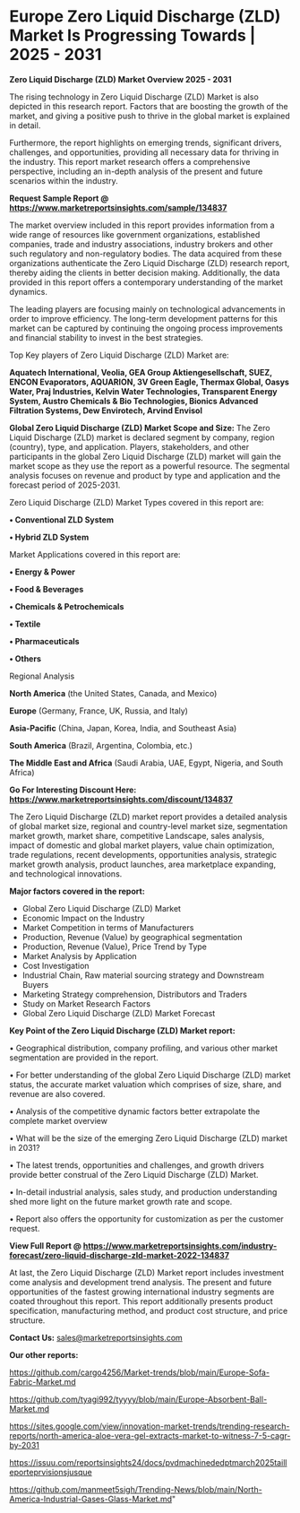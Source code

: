 # Europe Zero Liquid Discharge (ZLD) Market Is Progressing Towards | 2025 - 2031

<Strong> Zero Liquid Discharge (ZLD) Market Overview 2025 - 2031</strong>

The rising technology in Zero Liquid Discharge (ZLD) Market is also depicted in this research report. Factors that are boosting the growth of the market, and giving a positive push to thrive in the global market is explained in detail.

Furthermore, the report highlights on emerging trends, significant drivers, challenges, and opportunities, providing all necessary data for thriving in the industry. This report market research offers a comprehensive perspective, including an in-depth analysis of the present and future scenarios within the industry.

<strong>Request Sample Report @ <a href=https://www.marketreportsinsights.com/sample/134837>https://www.marketreportsinsights.com/sample/134837</a></strong>

The market overview included in this report provides information from a wide range of resources like government organizations, established companies, trade and industry associations, industry brokers and other such regulatory and non-regulatory bodies. The data acquired from these organizations authenticate the Zero Liquid Discharge (ZLD) research report, thereby aiding the clients in better decision making. Additionally, the data provided in this report offers a contemporary understanding of the market dynamics.

The leading players are focusing mainly on technological advancements in order to improve efficiency. The long-term development patterns for this market can be captured by continuing the ongoing process improvements and financial stability to invest in the best strategies.

Top Key players of Zero Liquid Discharge (ZLD) Market are:

<strong>Aquatech International, Veolia, GEA Group Aktiengesellschaft, SUEZ, ENCON Evaporators, AQUARION, 3V Green Eagle, Thermax Global, Oasys Water, Praj Industries, Kelvin Water Technologies, Transparent Energy System, Austro Chemicals & Bio Technologies, Bionics Advanced Filtration Systems, Dew Envirotech, Arvind Envisol</strong>

<strong><b>Global Zero Liquid Discharge (ZLD) Market Scope and Size:</b></strong>
The Zero Liquid Discharge (ZLD) market is declared segment by company, region (country), type, and application. Players, stakeholders, and other participants in the global Zero Liquid Discharge (ZLD) market will gain the market scope as they use the report as a powerful resource. The segmental analysis focuses on revenue and product by type and application and the forecast period of 2025-2031.

Zero Liquid Discharge (ZLD) Market Types covered in this report are:

<strong>• Conventional ZLD System

• Hybrid ZLD System</strong>

Market Applications covered in this report are:

<strong>• Energy & Power

• Food & Beverages

• Chemicals & Petrochemicals

• Textile

• Pharmaceuticals

• Others</strong> 

Regional Analysis

<strong>North America</strong> (the United States, Canada, and Mexico)

<strong>Europe</strong> (Germany, France, UK, Russia, and Italy)

<strong>Asia-Pacific</strong> (China, Japan, Korea, India, and Southeast Asia)

<strong>South America</strong> (Brazil, Argentina, Colombia, etc.)

<strong>The Middle East and Africa</strong> (Saudi Arabia, UAE, Egypt, Nigeria, and South Africa)

<strong>Go For Interesting Discount Here: <a href=https://www.marketreportsinsights.com/discount/134837>https://www.marketreportsinsights.com/discount/134837</a></strong>

The Zero Liquid Discharge (ZLD) market report provides a detailed analysis of global market size, regional and country-level market size, segmentation market growth, market share, competitive Landscape, sales analysis, impact of domestic and global market players, value chain optimization, trade regulations, recent developments, opportunities analysis, strategic market growth analysis, product launches, area marketplace expanding, and technological innovations.

<strong><b>Major factors covered in the report:</b></strong>
<ul>
  <li>Global Zero Liquid Discharge (ZLD) Market </li>
  <li>Economic Impact on the Industry</li>
  <li>Market Competition in terms of Manufacturers</li>
  <li>Production, Revenue (Value) by geographical segmentation</li>
  <li>Production, Revenue (Value), Price Trend by Type</li>
  <li>Market Analysis by Application</li>
  <li>Cost Investigation</li>
  <li>Industrial Chain, Raw material sourcing strategy and Downstream Buyers</li>
  <li>Marketing Strategy comprehension, Distributors and Traders</li>
  <li>Study on Market Research Factors</li>
  <li>Global Zero Liquid Discharge (ZLD) Market Forecast</li>
</ul>

<strong><b>Key Point of the Zero Liquid Discharge (ZLD) Market report:</b></strong>

• Geographical distribution, company profiling, and various other market segmentation are provided in the report.

• For better understanding of the global Zero Liquid Discharge (ZLD) market status, the accurate market valuation which comprises of size, share, and revenue are also covered.

• Analysis of the competitive dynamic factors better extrapolate the complete market overview

• What will be the size of the emerging Zero Liquid Discharge (ZLD) market in 2031?

• The latest trends, opportunities and challenges, and growth drivers provide better construal of the Zero Liquid Discharge (ZLD) Market.

• In-detail industrial analysis, sales study, and production understanding shed more light on the future market growth rate and scope.

• Report also offers the opportunity for customization as per the customer request.

<strong><b>View Full Report @ <a href=https://www.marketreportsinsights.com/industry-forecast/zero-liquid-discharge-zld-market-2022-134837>https://www.marketreportsinsights.com/industry-forecast/zero-liquid-discharge-zld-market-2022-134837</a></b></strong>


At last, the Zero Liquid Discharge (ZLD) Market report includes investment come analysis and development trend analysis. The present and future opportunities of the fastest growing international industry segments are coated throughout this report. This report additionally presents product specification, manufacturing method, and product cost structure, and price structure.

<strong>Contact Us:</strong>
sales@marketreportsinsights.com

<strong>Our other reports:</strong>

<a href=https://github.com/cargo4256/Market-trends/blob/main/Europe-Sofa-Fabric-Market.md>https://github.com/cargo4256/Market-trends/blob/main/Europe-Sofa-Fabric-Market.md</a>

<a href=https://github.com/tyagi992/tyyyy/blob/main/Europe-Absorbent-Ball-Market.md>https://github.com/tyagi992/tyyyy/blob/main/Europe-Absorbent-Ball-Market.md</a>

<a href=https://sites.google.com/view/innovation-market-trends/trending-research-reports/north-america-aloe-vera-gel-extracts-market-to-witness-7-5-cagr-by-2031>https://sites.google.com/view/innovation-market-trends/trending-research-reports/north-america-aloe-vera-gel-extracts-market-to-witness-7-5-cagr-by-2031</a>

<a href=https://issuu.com/reportsinsights24/docs/pvdmachinededptmarch2025tailleporteprvisionsjusque>https://issuu.com/reportsinsights24/docs/pvdmachinededptmarch2025tailleporteprvisionsjusque</a>

<a href=https://github.com/manmeet5sigh/Trending-News/blob/main/North-America-Industrial-Gases-Glass-Market.md>https://github.com/manmeet5sigh/Trending-News/blob/main/North-America-Industrial-Gases-Glass-Market.md</a>"
